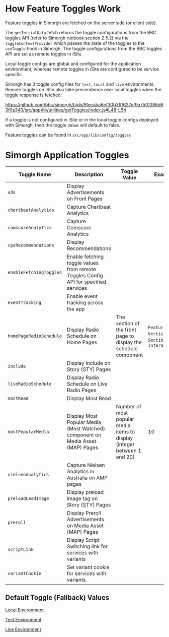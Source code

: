 # How Feature Toggles Work

Feature toggles in Simorgh are fetched on the server side (or client side).

The `getInitialData` fetch returns the toggle configurations from the BBC toggles API (refer to Simorgh runbook section 2.5.2) via the `toggleContextProvider` which passes the state of the toggles to the `useToggle` hook in Simorgh. The toggle configurations from the BBC toggles API are set as remote toggles in iSite.

Local toggle configs are global and configured for the application environment, whereas remote toggles in iSite are configured to be service specific.

Simorgh has 3 toggle config files for `test`, `local` and `live` environments. Remote toggles on iSite also take precendence over local toggles when the toggle response is fetched:

https://github.com/bbc/simorgh/blob/9fecaba6ef30b3fff627ef9a75f0286d63f0a343/src/app/lib/utilities/getToggles/index.js#L48-L54

If a toggle is not configured in iSite or in the local toggle configs deployed with Simorgh, then the toggle value will default to false.

Feature toggles can be found in `src/app/lib/config/toggles`

# Simorgh Application Toggles

| Toggle Name             | Description                                                                         | Toggle Value                                                             | Example                                               |
| ----------------------- | ----------------------------------------------------------------------------------- | ------------------------------------------------------------------------ | ----------------------------------------------------- |
| `ads`                   | Display Advertisements on Front Pages                                               |                                                                          |                                                       |
| `chartbeatAnalytics`    | Capture Chartbeat Analytics                                                         |                                                                          |                                                       |
| `comscoreAnalytics`     | Capture Comscore Analytics                                                          |                                                                          |                                                       |
| `cpsRecommendations`    | Display Recommendations                                                             |                                                                          |                                                       |
| `enableFetchingToggles` | Enable fetching toggle values from remote Toggles Config API for specified services |                                                                          |                                                       |
| `eventTracking`         | Enable event tracking across the app                                                |                                                                          |                                                       |
| `homePageRadioSchedule` | Display Radio Schedule on Home Pages                                                | The section of the front page to display the schedule component          | `Features`, `Verticals`, `Section 1`, `Interactivity` |
| `include`               | Display Include on Story (STY) Pages                                                |                                                                          |                                                       |
| `liveRadioSchedule`     | Display Radio Schedule on Live Radio Pages                                          |                                                                          |                                                       |
| `mostRead`              | Display Most Read                                                                   |                                                                          |                                                       |
| `mostPopularMedia`      | Display Most Popular Media (Most Watched) component on Media Asset (MAP) Pages      | Number of most popular media items to display (integer between 1 and 20) | 10                                                    |
| `nielsenAnalytics`      | Capture Nielsen Analytics in Australia on AMP pages                                 |
| `preloadLeadImage`      | Display preload image tag on Story (STY) Pages                                      |                                                                          |                                                       |
| `preroll`               | Display Preroll Advertisements on Media Asset (MAP) Pages                           |                                                                          |                                                       |
| `scriptLink`            | Display Script Switching link for services with variants                            |                                                                          |                                                       |
| `variantCookie`         | Set variant cookie for services with variants                                       |                                                                          |                                                       |

## Default Toggle (Fallback) Values

[Local Environment](localConfig.js)

[Test Environment](testConfig.js)

[Live Environment](liveConfig.js)
